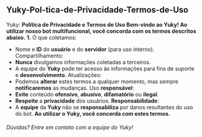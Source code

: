 ## Yuky-Pol-tica-de-Privacidade-Termos-de-Uso

Yuky: **Política de Privacidade e Termos de Uso
Bem-vindo ao Yuky! Ao utilizar nosso bot multifuncional, você concorda com os termos descritos abaixo.**
__1.__ O que coletamos:
 * Nome e __ID__ do __usuário__ e do __servidor__ (para uso interno).
Compartilhamento:
 * __Nunca__ divulgamos informações coletadas a terceiros.
 * A equipe do __Yuky__ pode ter acesso às informações para fins de suporte e __desenvolvimento__.
Atualizações:
 * Podemos __alterar__ estes termos a qualquer momento, mas sempre __notificaremos__ as mudanças.
Uso __responsável__:
 * __Evite__ conteúdo __ofensivo__, __abusivo__, __difamatório__ ou __ilegal__.
 * __Respeite__ a __privacidade__ dos usuários.
__Responsabilidade__:
 * A __equipe__ da __Yuky__ não se __responsabiliza__ por danos resultantes do uso do bot.
__Ao utilizar o Yuky, você concorda com estes termos.__
###### Dúvidas? Entre em contato com a equipe do Yuky!
